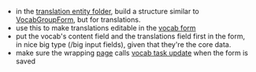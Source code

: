 

- in the [translation entity folder](/home/brokkoli/GITHUB/linguanodon/src/entities/vocab/translations), build a structure similar to [VocabGroupForm](/home/brokkoli/GITHUB/linguanodon/src/entities/vocab/VocabGroupForm.vue), but for translations.
- use this to make translations editable in the [vocab form](/home/brokkoli/GITHUB/linguanodon/src/features/vocab-form/VocabFormController.vue)
- put the vocab's content field and the translations field first in the form, in nice big type (/big input fields), given that they're the core data.
- make sure the wrapping [page](/home/brokkoli/GITHUB/linguanodon/src/pages/vocab/PageVocabForm.vue) calls [vocab task update](/home/brokkoli/GITHUB/linguanodon/src/features/update-vocab-tasks) when the form is saved